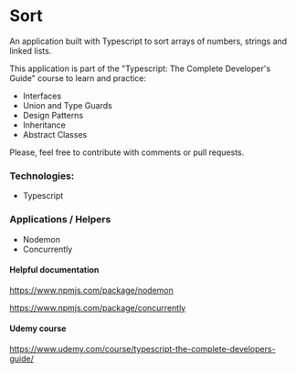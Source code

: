 # Sort

An application built with Typescript to sort arrays of numbers, strings and linked lists.

This application is part of the "Typescript: The Complete Developer's Guide" course to learn and practice:

- Interfaces
- Union and Type Guards
- Design Patterns
- Inheritance
- Abstract Classes

Please, feel free to contribute with comments or pull requests.

### Technologies:

- Typescript

### Applications / Helpers

- Nodemon
- Concurrently

#### Helpful documentation 

https://www.npmjs.com/package/nodemon

https://www.npmjs.com/package/concurrently

#### Udemy course

https://www.udemy.com/course/typescript-the-complete-developers-guide/
